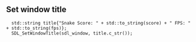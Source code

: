 ## Set window title
```
  std::string title{"Snake Score: " + std::to_string(score) + " FPS: " + std::to_string(fps)};
  SDL_SetWindowTitle(sdl_window, title.c_str());
```